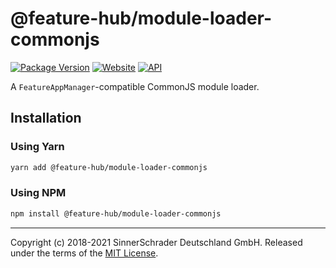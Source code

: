 # @feature-hub/module-loader-commonjs

[![Package Version][package-badge]][package-npm]
[![Website][website-badge]][website] [![API][api-badge]][api]

A `FeatureAppManager`-compatible CommonJS module loader.

## Installation

### Using Yarn

```sh
yarn add @feature-hub/module-loader-commonjs
```

### Using NPM

```sh
npm install @feature-hub/module-loader-commonjs
```

---

Copyright (c) 2018-2021 SinnerSchrader Deutschland GmbH. Released under the
terms of the [MIT License][license].

[api]: https://feature-hub.io/@feature-hub/module-loader-commonjs/
[api-badge]:
  https://img.shields.io/badge/API-%40feature--hub%2Fmodule--loader--commonjs-%23ea3458.svg
[license]: https://github.com/sinnerschrader/feature-hub/blob/master/LICENSE
[package-badge]:
  https://img.shields.io/npm/v/@feature-hub/module-loader-commonjs.svg
[package-npm]: https://www.npmjs.com/package/@feature-hub/module-loader-commonjs
[website]: https://feature-hub.io/
[website-badge]:
  https://img.shields.io/badge/Website-feature--hub.io-%23500dc5.svg
